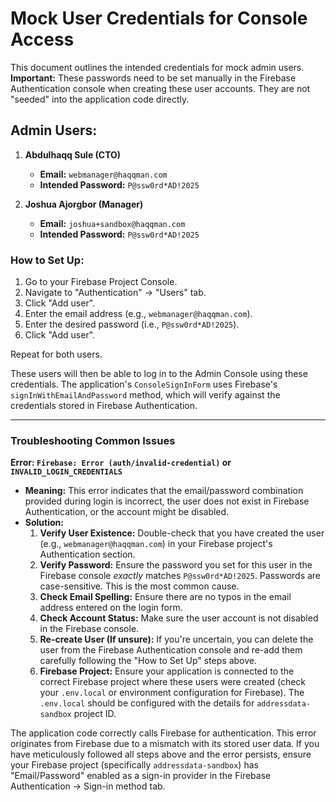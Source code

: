 
# Mock User Credentials for Console Access

This document outlines the intended credentials for mock admin users.
**Important:** These passwords need to be set manually in the Firebase Authentication console when creating these user accounts. They are not "seeded" into the application code directly.

## Admin Users:

1.  **Abdulhaqq Sule (CTO)**
    *   **Email:** `webmanager@haqqman.com`
    *   **Intended Password:** `P@ssw0rd*AD!2025`

2.  **Joshua Ajorgbor (Manager)**
    *   **Email:** `joshua+sandbox@haqqman.com`
    *   **Intended Password:** `P@ssw0rd*AD!2025`

### How to Set Up:
1. Go to your Firebase Project Console.
2. Navigate to "Authentication" -> "Users" tab.
3. Click "Add user".
4. Enter the email address (e.g., `webmanager@haqqman.com`).
5. Enter the desired password (i.e., `P@ssw0rd*AD!2025`).
6. Click "Add user".

Repeat for both users.

These users will then be able to log in to the Admin Console using these credentials.
The application's `ConsoleSignInForm` uses Firebase's `signInWithEmailAndPassword` method, which will verify against the credentials stored in Firebase Authentication.

---

### Troubleshooting Common Issues

**Error: `Firebase: Error (auth/invalid-credential)` or `INVALID_LOGIN_CREDENTIALS`**

*   **Meaning:** This error indicates that the email/password combination provided during login is incorrect, the user does not exist in Firebase Authentication, or the account might be disabled.
*   **Solution:**
    1.  **Verify User Existence:** Double-check that you have created the user (e.g., `webmanager@haqqman.com`) in your Firebase project's Authentication section.
    2.  **Verify Password:** Ensure the password you set for this user in the Firebase console *exactly* matches `P@ssw0rd*AD!2025`. Passwords are case-sensitive. This is the most common cause.
    3.  **Check Email Spelling:** Ensure there are no typos in the email address entered on the login form.
    4.  **Check Account Status:** Make sure the user account is not disabled in the Firebase console.
    5.  **Re-create User (If unsure):** If you're uncertain, you can delete the user from the Firebase Authentication console and re-add them carefully following the "How to Set Up" steps above.
    6.  **Firebase Project:** Ensure your application is connected to the correct Firebase project where these users were created (check your `.env.local` or environment configuration for Firebase). The `.env.local` should be configured with the details for `addressdata-sandbox` project ID.

The application code correctly calls Firebase for authentication. This error originates from Firebase due to a mismatch with its stored user data. If you have meticulously followed all steps above and the error persists, ensure your Firebase project (specifically `addressdata-sandbox`) has "Email/Password" enabled as a sign-in provider in the Firebase Authentication -> Sign-in method tab.
